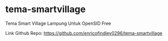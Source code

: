 # tema-smartvillage
Tema Smart Village Lampung Untuk OpenSID Free

Link Github Repo:
https://github.com/enricofindley0296/tema-smartvillage
